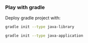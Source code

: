 ### Play with gradle
Deploy gradle project with:

``` sh
gradle init --type java-library

gradle init --type java-application
```